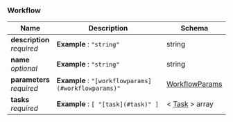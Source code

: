 
<a name="workflow"></a>
### Workflow

|Name|Description|Schema|
|---|---|---|
|**description**  <br>*required*|**Example** : `"string"`|string|
|**name**  <br>*optional*|**Example** : `"string"`|string|
|**parameters**  <br>*required*|**Example** : `"[workflowparams](#workflowparams)"`|[WorkflowParams](WorkflowParams.md#workflowparams)|
|**tasks**  <br>*required*|**Example** : `[ "[task](#task)" ]`|< [Task](Task.md#task) > array|



